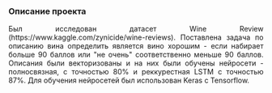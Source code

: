 ### Описание проекта
<p align="justify">
    Был исследован датасет Wine Review (https://www.kaggle.com/zynicide/wine-reviews). Поставлена задача по описанию вина определить является вино хорошим - если набирает больше 90 баллов или "не очень" соответственно меньше 90 баллов. Описания были векторизованы и на них были обучены нейросети - полносвязная, с точностью 80% и реккурестная LSTM c точностью 87%. Для обучения нейросетей был использован Keras с Tensorflow.
</p>